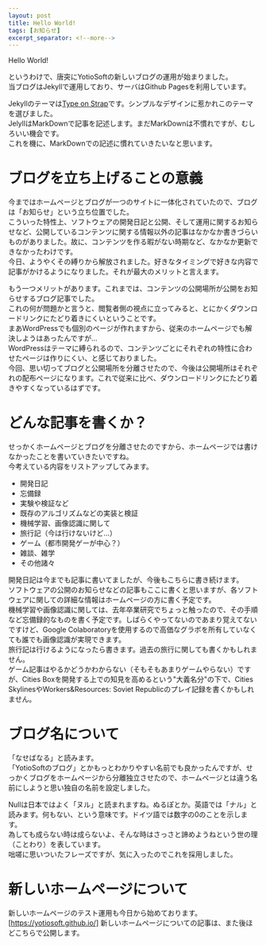 ```yaml
---
layout: post
title: Hello World!
tags: [お知らせ]
excerpt_separator: <!--more-->
---
```


Hello World!  

というわけで、唐突にYotioSoftの新しいブログの運用が始まりました。  
当ブログはJekyllで運用しており、サーバはGithub Pagesを利用しています。  
<!--more-->

Jekyllのテーマは[Type on Strap](https://github.com/sylhare/Type-on-Strap)です。シンプルなデザインに惹かれこのテーマを選びました。  
JelyllはMarkDownで記事を記述します。まだMarkDownは不慣れですが、むしろいい機会です。   
これを機に、MarkDownでの記述に慣れていきたいなと思います。  

# ブログを立ち上げることの意義

今まではホームページとブログが一つのサイトに一体化されていたので、ブログは「お知らせ」という立ち位置でした。  
こういった特性上、ソフトウェアの開発日記と公開、そして運用に関するお知らせなど、公開しているコンテンツに関する情報以外の記事はなかなか書きづらいものがありました。故に、コンテンツを作る暇がない時期など、なかなか更新できなかったわけです。  
今日、ようやくその縛りから解放されました。好きなタイミングで好きな内容で記事がかけるようになりました。それが最大のメリットと言えます。  

もう一つメリットがあります。これまでは、コンテンツの公開場所が公開をお知らせするブログ記事でした。  
これの何が問題かと言うと、閲覧者側の視点に立ってみると、とにかくダウンロードリンクにたどり着きにくいということです。  
まあWordPressでも個別のページが作れますから、従来のホームページでも解決しようはあったんですが…  
WordPressはテーマに縛られるので、コンテンツごとにそれぞれの特性に合わせたページは作りにくい、と感じておりました。  
今回、思い切ってブログと公開場所を分離させたので、今後は公開場所はそれぞれの配布ページになります。これで従来に比べ、ダウンロードリンクにたどり着きやすくなっているはずです。  

# どんな記事を書くか？

せっかくホームページとブログを分離させたのですから、ホームページでは書けなかったことを書いていきたいですね。  
今考えている内容をリストアップしてみます。  

- 開発日記
- 忘備録
- 実験や検証など
- 既存のアルゴリズムなどの実装と検証
- 機械学習、画像認識に関して
- 旅行記（今は行けないけど…）
- ゲーム（都市開発ゲーが中心？）
- 雑談、雑学
- その他諸々

開発日記は今までも記事に書いてましたが、今後もこちらに書き続けます。  
ソフトウェアの公開のお知らせなどの記事もここに書くと思いますが、各ソフトウェアに関しての詳細な情報はホームページの方に書く予定です。  
機械学習や画像認識に関しては、去年卒業研究でちょっと触ったので、その手順など忘備録的なものを書く予定です。しばらくやってないのであまり覚えてないですけど、Google Colaboratoryを使用するので高価なグラボを所有していなくても誰でも画像認識が実現できます。  
旅行記は行けるようになったら書きます。過去の旅行に関しても書くかもしれません。  
ゲーム記事はやるかどうかわからない（そもそもあまりゲームやらない）ですが、Cities Boxを開発する上での知見を高めるという"大義名分"の下で、Cities SkylinesやWorkers&Resources: Soviet Republicのプレイ記録を書くかもしれません。  

# ブログ名について

「なせばなる」と読みます。  
「YotioSoftのブログ」とかもっとわかりやすい名前でも良かったんですが、せっかくブログをホームページから分離独立させたので、ホームページとは違う名前にしようと思い独自の名前を設定しました。  

Nullは日本ではよく「ヌル」と読まれますね。ぬるぽとか。英語では「ナル」と読みます。何もない、という意味です。ドイツ語では数字の0のことを示します。  
為しても成らない時は成らないよ、そんな時はさっさと諦めようねという世の理（ことわり）を表しています。  
咄嗟に思いついたフレーズですが、気に入ったのでこれを採用しました。

# 新しいホームページについて

新しいホームページのテスト運用も今日から始めております。  
[https://yotiosoft.github.io/]
新しいホームページについての記事は、また後ほどこちらで公開します。

[^1]: 
    {% include citation.html key="ref1" %}
